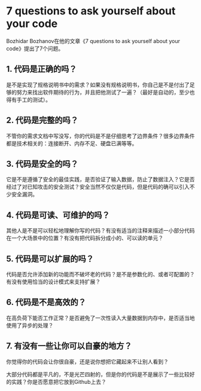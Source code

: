 # 7 questions to ask yourself about your code

Bozhidar Bozhanov在他的文章《7 questions to ask yourself about your code》提出了7个问题。

## 1. 代码是正确的吗？

是不是实现了规格说明书中的需求？如果没有规格说明书，你自己是不是付出了足够的努力来找出软件期待的行为，并且把他测试了一遍？（最好是自动的，至少也得有手工的测试）。

## 2. 代码是完整的吗？

不管你的需求文档中写没写，你的代码是不是仔细思考了边界条件？很多边界条件都是技术相关的：连接断开、内存不足、硬盘已满等等。

## 3. 代码是安全的吗？

它是不是遵循了安全的最佳实践，是否验证了输入数据，防止了数据注入？它是否经过了对已知攻击的安全测试？安全当然不仅仅是代码，但是代码的确可以引入不少安全漏洞。

## 4. 代码是可读、可维护的吗？

其他人是不是可以轻松地理解你写的代码？有没有适当的注释来描述一小部分代码在一个大场景中的位置？有没有把代码拆分成小的、可以读的单元？

## 5. 代码是可以扩展的吗？

代码是否允许添加新的功能而不破坏老的代码？是不是参数化的、或者可配置的？有没有使用恰当的设计模式来支持扩展？

## 6. 代码是不是高效的？

在高负荷下能否工作正常？是否避免了一次性读入大量数据到内存中，是否适当地使用了异步的处理？

## 7. 有没有一些让你可以自豪的地方？

你觉得你的代码会让你很自豪，还是说你想把它藏起来不让别人看到？

大部分代码都是平凡的，不是光芒四射的，但是你的代码是不是展示了一些比较好的实践？你是否愿意把它放到Github上去？